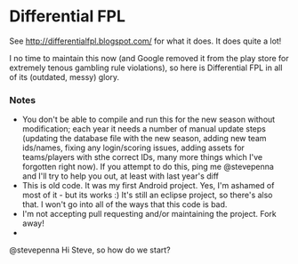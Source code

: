 # Differential FPL

See http://differentialfpl.blogspot.com/ for what it does. It does quite a lot!

I no time to maintain this now (and Google removed it from the play store for extremely tenous gambling rule violations), so here is Differential FPL in all of its (outdated, messy) glory.

### Notes

* You don't be able to compile and run this for the new season without modification; each year it needs a number of manual update steps (updating the database file with the new season, adding new team ids/names, fixing any login/scoring issues, adding assets for teams/players with sthe correct IDs, many more things which I've forgotten right now). If you attempt to do this, ping me @stevepenna and I'll try to help you out, at least with last year's diff
* This is old code. It was my first Android project. Yes, I'm ashamed of most of it - but its works :) It's still an eclipse project, so there's also that. I won't go into all of the ways that this code is bad.
* I'm not accepting pull requesting and/or maintaining the project. Fork away!
* 


@stevepenna Hi Steve, so how do we start?
